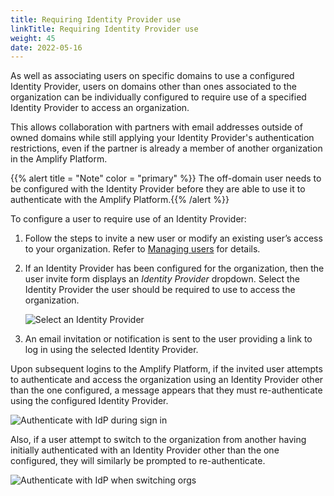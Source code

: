 ```yaml
---
title: Requiring Identity Provider use
linkTitle: Requiring Identity Provider use
weight: 45
date: 2022-05-16
---
```


As well as associating users on specific domains to use a configured Identity Provider, users on domains other than ones associated to the organization can be individually configured to require use of a specified Identity Provider to access an organization.

This allows collaboration with partners with email addresses outside of owned domains while still applying your Identity Provider's authentication restrictions, even if the partner is already a member of another organization in the Amplify Platform.

{{% alert title = "Note" color = "primary" %}} The off-domain user needs to be configured with the Identity Provider before they are able to use it to authenticate with the Amplify Platform.{{% /alert %}}

To configure a user to require use of an Identity Provider:

1. Follow the steps to invite a new user or modify an existing user’s access to your organization. Refer to [Managing users](/docs/management_guide/organizations/managing_organizations/#managing-users) for details.
2. If an Identity Provider has been configured for the organization, then the user invite form displays an *Identity Provider* dropdown. Select the Identity Provider the user should be required to use to access the organization.

    ![Select an Identity Provider](/Images/idp_new_user_form.png)

3. An email invitation or notification is sent to the user providing a link to log in using the selected Identity Provider.

Upon subsequent logins to the Amplify Platform, if the invited user attempts to authenticate and access the organization using an Identity Provider other than the one configured, a message appears that they must re-authenticate using the configured Identity Provider.

![Authenticate with IdP during sign in](/Images/idp_signin_restricted.png)

Also, if a user attempt to switch to the organization from another having initially authenticated with an Identity Provider other than the one configured, they will similarly be prompted to re-authenticate.

![Authenticate with IdP when switching orgs](/Images/idp_switch_org_restricted.png)